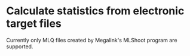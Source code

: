 # Calculate statistics from electronic target files

Currently only MLQ files created by Megalink's MLShoot program are supported.
